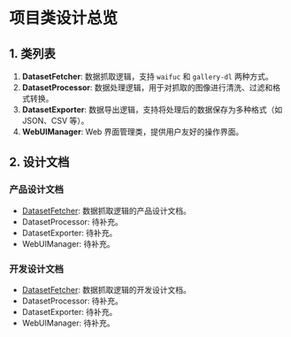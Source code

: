 # 项目类设计总览

## 1. 类列表

1. **DatasetFetcher**: 数据抓取逻辑，支持 `waifuc` 和 `gallery-dl` 两种方式。
2. **DatasetProcessor**: 数据处理逻辑，用于对抓取的图像进行清洗、过滤和格式转换。
3. **DatasetExporter**: 数据导出逻辑，支持将处理后的数据保存为多种格式（如 JSON、CSV 等）。
4. **WebUIManager**: Web 界面管理类，提供用户友好的操作界面。

## 2. 设计文档

### 产品设计文档

- [DatasetFetcher](../product/dataset-fetcher.md): 数据抓取逻辑的产品设计文档。
- DatasetProcessor: 待补充。
- DatasetExporter: 待补充。
- WebUIManager: 待补充。

### 开发设计文档

- [DatasetFetcher](develop/dataset-fetcher.md): 数据抓取逻辑的开发设计文档。
- DatasetProcessor: 待补充。
- DatasetExporter: 待补充。
- WebUIManager: 待补充。
